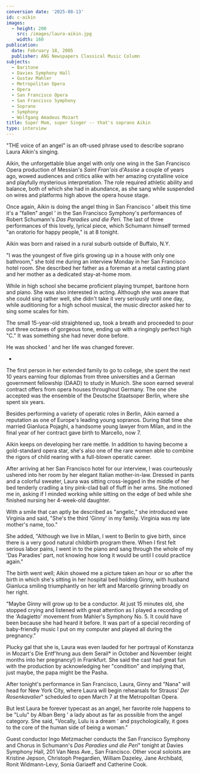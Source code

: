 ```yaml
---
conversion date: '2025-08-13'
id: c-aikin
images:
  - height: 200
    src: /images/laura-aikin.jpg
    width: 160
publication:
  date: February 18, 2005
  publisher: ANG Newspapers Classical Music Column
subjects:
  - Baritone
  - Davies Symphony Hall
  - Gustav Mahler
  - Metropolitan Opera
  - Opera
  - San Francisco Opera
  - San Francisco Symphony
  - Soprano
  - Symphony
  - Wolfgang Amadeus Mozart
title: Super Mom, super Singer -- that's soprano Aikin
type: interview
---
```


"THE voice of an angel" is an oft-used phrase used to describe soprano Laura Aikin's singing.

Aikin, the unforgettable blue angel with only one wing in
the San Francisco Opera production of Messian's *Saint Fran'ois d'Assise* a couple of years ago, wowed audiences and critics alike with her amazing crystalline voice and playfully mysterious interpretation.
The role required athletic ability and balance, both of which she had in abundance, as she sang while suspended on wires and platforms high above the opera house stage.

Once again, Aikin is doing the angel thing in San Francisco ' albeit this time it's a "fallen" angel ' in the San Francisco Symphony's performances of Robert Schumann's *Das Paradies und die Peri.* The last of three performances of this lovely, lyrical piece, which Schumann himself termed "an oratorio for happy people," is at 8 tonight.

Aikin was born and raised in a rural suburb outside of Buffalo, N.Y.

"I was the youngest of five girls growing up in a house with only one bathroom," she told me during an interview Monday in her San Francisco hotel room. She described her father as a foreman at a metal casting plant and her mother as a dedicated stay-at-home mom.

While in high school she became proficient playing trumpet, baritone horn and piano. She was also interested in acting. Although she was aware that she could sing rather well, she didn't take it very seriously until one day, while auditioning for a high school musical, the music director asked her to sing some scales for him.

The small 15-year-old straightened up, took a breath and proceeded to pour out three octaves of gorgeous tone, ending up with a ringingly perfect high "C." It was something she had never done before.

He was shocked ' and her life was changed forever.

*

The first person in her extended family to go to college, she spent the next 10 years earning four diplomas from three universities and a German government fellowship (DAAD) to study in Munich. She soon earned several contract offers from opera houses throughout Germany. The one she accepted was the ensemble of the Deutsche Staatsoper Berlin, where she spent six years.

Besides performing a variety of operatic roles in Berlin, Aikin earned a reputation as one of Europe's leading young sopranos. During that time she married Gianluca Pojaghi, a handsome young lawyer from Milan, and in the final year of her contract gave birth to Marcello, now 7.

Aikin keeps on developing her rare mettle. In addition to having become a gold-standard opera star, she's also one of the rare women able to combine the rigors of child rearing with a full-blown operatic career.

After arriving at her San Francisco hotel for our interview, I was courteously ushered into her room by her elegant Italian mother-in-law. Dressed in pants and a colorful sweater, Laura was sitting cross-legged in the middle of her bed tenderly cradling a tiny pink-clad ball of fluff in her arms. She motioned me in, asking if I minded working while sitting on the edge of bed while she finished nursing her 4-week-old daughter.

With a smile that can aptly be described as "angelic," she introduced wee Virginia and said, "She's the third 'Ginny' in my family. Virginia was my late mother's name, too."

She added, "Although we live in Milan, I went to Berlin to give birth, since there is a very good natural childbirth program there. When I first felt serious labor pains, I went in to the piano and sang through the whole of my 'Das Paradies' part, not knowing how long it would be until I could practice again."

The birth went well; Aikin showed me a picture taken an hour or so after the birth in which she's sitting in her hospital bed holding Ginny, with husband Gianluca smiling triumphantly on her left and Marcello grinning broadly on her right.

"Maybe Ginny will grow up to be a conductor. At just 15 minutes old, she stopped crying and listened with great attention as I played a recording of the 'Adagietto' movement from Mahler's Symphony No. 5. It could have been because she had heard it before. It was part of a special recording of baby-friendly music I put on my computer and played all during the pregnancy."

Plucky gal that she is, Laura was even lauded for her portrayal of Konstanza in Mozart's Die Entf'hrung aus dem Serail* in October and November (eight months into her pregnancy!) in Frankfurt. She said the cast had great fun with the production by acknowledging her "condition" and implying that, just maybe, the papa might be the Pasha.

After tonight's performance in San Francisco, Laura, Ginny and "Nana" will head for New York City, where Laura will begin rehearsals for Strauss' *Der Rosenkavalier*" scheduled to open March 7 at the Metropolitan Opera.

But lest Laura be forever typecast as an angel, her favorite role happens to be "Lulu" by Alban Berg ' a lady about as far as possible from the angel category. She said, "Vocally, Lulu is a dream ' and psychologically, it goes to the core of the human side of being a woman."

Guest conductor Ingo Metzmacher conducts the San Francisco Symphony and Chorus in Schumann's *Das Paradies und die Peri*" tonight at Davies Symphony Hall, 201 Van Ness Ave., San Francisco. Other vocal soloists are Kristine Jepson, Christoph Pregardien, William Dazeley, Jane Archibald, Ronit Widmann-Levy, Sonia Gariaeff and Catherine Cook.



